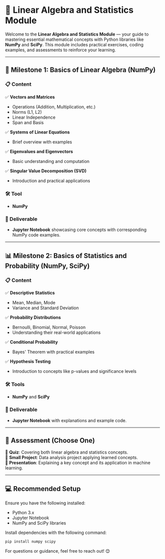 # 📘 Linear Algebra and Statistics Module

Welcome to the **Linear Algebra and Statistics Module** — your guide to mastering essential mathematical concepts with Python libraries like **NumPy** and **SciPy**. This module includes practical exercises, coding examples, and assessments to reinforce your learning.

---

## 🚀 Milestone 1: Basics of Linear Algebra (NumPy)
### 📋 Content
✅ **Vectors and Matrices**
- Operations (Addition, Multiplication, etc.)
- Norms (L1, L2)
- Linear Independence
- Span and Basis

✅ **Systems of Linear Equations**
- Brief overview with examples

✅ **Eigenvalues and Eigenvectors**
- Basic understanding and computation

✅ **Singular Value Decomposition (SVD)**
- Introduction and practical applications

### 🛠️ Tool
- **NumPy**

### 📂 Deliverable
- **Jupyter Notebook** showcasing core concepts with corresponding NumPy code examples.

---

## 📊 Milestone 2: Basics of Statistics and Probability (NumPy, SciPy)
### 📋 Content
✅ **Descriptive Statistics**
- Mean, Median, Mode
- Variance and Standard Deviation

✅ **Probability Distributions**
- Bernoulli, Binomial, Normal, Poisson
- Understanding their real-world applications

✅ **Conditional Probability**
- Bayes' Theorem with practical examples

✅ **Hypothesis Testing**
- Introduction to concepts like p-values and significance levels

### 🛠️ Tools
- **NumPy** and **SciPy**

### 📂 Deliverable
- **Jupyter Notebook** with explanations and example code.

---

## 📝 Assessment (Choose One)
🎯 **Quiz**: Covering both linear algebra and statistics concepts.  
🎯 **Small Project**: Data analysis project applying learned concepts.  
🎯 **Presentation**: Explaining a key concept and its application in machine learning.

---

## 💻 Recommended Setup
Ensure you have the following installed:
- Python 3.x
- Jupyter Notebook
- NumPy and SciPy libraries

Install dependencies with the following command:
```bash
pip install numpy scipy
```

For questions or guidance, feel free to reach out! 😊